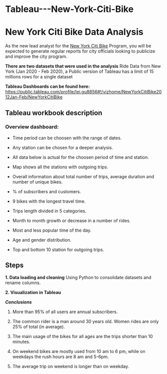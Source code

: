# Tableau---New-York-Citi-Bike

# New York Citi Bike Data Analysis

As the new lead analyst for the [New York Citi Bike](https://en.wikipedia.org/wiki/Citi_Bike) Program, you will be expected to generate regular reports for city officials looking to publicize and improve the city program.

**There are two datasets that were used in the analysis**
Ride Data from New York (Jan 2020 - Feb 2020), a Public version of Tableau has a limit of 15 millions rows for a single dataset

**Tableau Dashboards can be found here:**
https://public.tableau.com/profile/lei.gu8856#!/vizhome/NewYorkCitiBike2012Jan-Feb/NewYorkCitiBike


## Tableau workbook description

### Overview dashboard:

* Time period can be choosen with the range of dates.

* Any station can be chosen for a deeper analysis.

* All data below is actual for the choosen period of time and station.

* Map shows all the stations with outgoing trips.

* Overall information about total number of trips, average duration and number of unique bikes.

* % of subscribers and customers.

* 9 bikes with the longest travel time.

* Trips length divided in 5 categories.

* Month to month growth or decrease in a number of rides.

* Most and less popular time of the day.

* Age and gender distribution.

* Top and bottom 10 station for outgoing trips.


## Steps

**1. Data loading and cleaning**
Using Python to consolidate datasets and rename columns.

**2. Visualization in Tableau**

***Conclusions***

1.  More than 95% of all users are annual subscribers.

2. The common rider is a man around 30 years old. Women rides are only 25% of total (in average).

3. The main usage of the bikes for all ages are the trips shorter than 10 minutes.

4. On weekend bikes are mostly used from 10 am to 6 pm, while on weekdays the rush hours are 8 am and 5-6pm.

5. The average trip on weekend is longer than on weekday.
